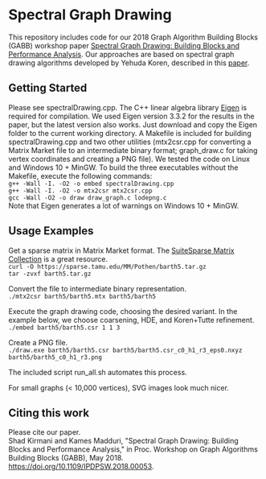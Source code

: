 # Spectral Graph Drawing

This repository includes code for our 2018 Graph Algorithm Building Blocks (GABB) workshop paper [Spectral Graph Drawing: Building Blocks and Performance Analysis](https://doi.org/10.1109/IPDPSW.2018.00053). Our approaches are based on spectral graph drawing algorithms developed by Yehuda Koren, described in this [paper](https://doi.org/10.1016/j.camwa.2004.08.015). 

## Getting Started

Please see spectralDrawing.cpp. The C++ linear algebra library [Eigen](http://eigen.tuxfamily.org/index.php?title=Main_Page) is required for compilation. We used Eigen version 3.3.2 for the results in the paper, but the latest version also works. Just download and copy the Eigen folder to the current working directory. A Makefile is included for building spectralDrawing.cpp and two other utilities (mtx2csr.cpp for converting a Matrix Market file to an intermediate binary format; graph_draw.c for taking vertex coordinates and creating a PNG file). We tested the code on Linux and Windows 10 + MinGW. To build the three executables without the Makefile, execute the following commands:  
`g++ -Wall -I. -O2 -o embed spectralDrawing.cpp`  
`g++ -Wall -I. -O2 -o mtx2csr mtx2csr.cpp`  
`gcc -Wall -O2 -o draw draw_graph.c lodepng.c`  
Note that Eigen generates a lot of warnings on Windows 10 + MinGW.

## Usage Examples

Get a sparse matrix in Matrix Market format. The [SuiteSparse Matrix Collection](https://sparse.tamu.edu/) is a great resource.  
`curl -O https://sparse.tamu.edu/MM/Pothen/barth5.tar.gz`  
`tar -zvxf barth5.tar.gz`  

Convert the file to intermediate binary representation.  
`./mtx2csr barth5/barth5.mtx barth5/barth5`  

Execute the graph drawing code, choosing the desired variant. In the example below, we choose coarsening, HDE, and Koren+Tutte refinement.  
`./embed barth5/barth5.csr 1 1 3`  

Create a PNG file.  
`./draw.exe barth5/barth5.csr barth5/barth5.csr_c0_h1_r3_eps0.nxyz barth5/barth5_c0_h1_r3.png`  

The included script run_all.sh automates this process.  

For small graphs (< 10,000 vertices), SVG images look much nicer.

## Citing this work

Please cite our paper.  
Shad Kirmani and Kames Madduri, "Spectral Graph Drawing: Building Blocks and Performance Analysis," in Proc. Workshop on Graph Algorithms Building Blocks (GABB), May 2018. https://doi.org/10.1109/IPDPSW.2018.00053.
